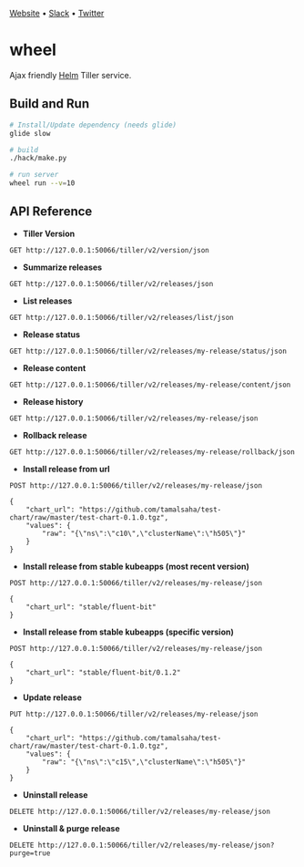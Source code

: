 [Website](https://appscode.com) • [Slack](https://slack.appscode.com) • [Twitter](https://twitter.com/AppsCodeHQ)

# wheel
Ajax friendly [Helm](https://github.com/kubernetes/helm) Tiller service.

## Build and Run
```sh
# Install/Update dependency (needs glide)
glide slow

# build
./hack/make.py

# run server
wheel run --v=10
```

## API Reference

- **Tiller Version** 
```
GET http://127.0.0.1:50066/tiller/v2/version/json
```

- **Summarize releases** 
```
GET http://127.0.0.1:50066/tiller/v2/releases/json
```

- **List releases** 
```
GET http://127.0.0.1:50066/tiller/v2/releases/list/json
```

- **Release status**
```
GET http://127.0.0.1:50066/tiller/v2/releases/my-release/status/json
```

- **Release content**
```
GET http://127.0.0.1:50066/tiller/v2/releases/my-release/content/json
```

- **Release history**
```
GET http://127.0.0.1:50066/tiller/v2/releases/my-release/json
```

- **Rollback release**
```
GET http://127.0.0.1:50066/tiller/v2/releases/my-release/rollback/json
```

- **Install release from url**

```
POST http://127.0.0.1:50066/tiller/v2/releases/my-release/json

{
	"chart_url": "https://github.com/tamalsaha/test-chart/raw/master/test-chart-0.1.0.tgz",
	"values": {
		"raw": "{\"ns\":\"c10\",\"clusterName\":\"h505\"}"
	}
}
```

- **Install release from stable kubeapps (most recent version)**

```
POST http://127.0.0.1:50066/tiller/v2/releases/my-release/json

{
	"chart_url": "stable/fluent-bit"
}
```

- **Install release from stable kubeapps (specific version)**

```
POST http://127.0.0.1:50066/tiller/v2/releases/my-release/json

{
	"chart_url": "stable/fluent-bit/0.1.2"
}
```

- **Update release**

```
PUT http://127.0.0.1:50066/tiller/v2/releases/my-release/json

{
	"chart_url": "https://github.com/tamalsaha/test-chart/raw/master/test-chart-0.1.0.tgz",
	"values": {
		"raw": "{\"ns\":\"c15\",\"clusterName\":\"h505\"}"
	}
}
```

- **Uninstall release**

```
DELETE http://127.0.0.1:50066/tiller/v2/releases/my-release/json
```

- **Uninstall & purge release**

```
DELETE http://127.0.0.1:50066/tiller/v2/releases/my-release/json?purge=true
```


